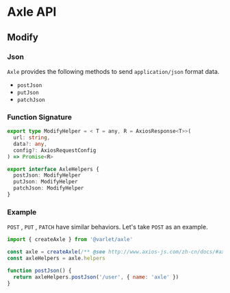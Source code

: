 # Axle API

## Modify

### Json

`Axle` provides the following methods to send `application/json` format data.

- `postJson`
- `putJson`
- `patchJson`

### Function Signature

```ts
export type ModifyHelper = < T = any, R = AxiosResponse<T>>(
  url: string,
  data?: any,
  config?: AxiosRequestConfig
) => Promise<R>

export interface AxleHelpers {
  postJson: ModifyHelper
  putJson: ModifyHelper
  patchJson: ModifyHelper
}
```

### Example

`POST` , `PUT` , `PATCH` have similar behaviors. Let's take `POST` as an example.


```js
import { createAxle } from '@varlet/axle'

const axle = createAxle(/** @see http://www.axios-js.com/zh-cn/docs/#axios-create-config **/)
const axleHelpers = axle.helpers

function postJson() {
  return axleHelpers.postJson('/user', { name: 'axle' })
}
```

